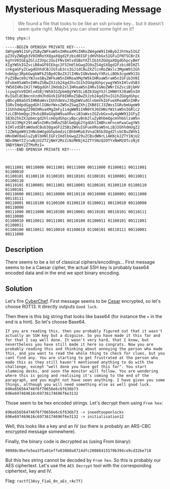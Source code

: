 # Mysterious Masquerading Message

> We found a file that looks to be like an ssh private key... but it doesn't seem quite right. Maybe you can shed some light on it?

```
tbbq yhpx:)

-----BEGIN OPENSSH PRIVATE KEY-----
SWYgeW91IGFyZSByZWFkaW5nIHRoaXMsIHRoZW4geW91IHByb2JhYmx5IGZ
pZ3VyZWQgb3V0IHRoYXQgaXQgd2Fzbid0IGFjdHVhbGx5IGFuIFNTSCBrZX
kgYnV0IGEgZGlzZ3Vpc2UuIFNvIHlvdSBoYXZlIG1hZGUgaXQgdGhpcyBmY
XIgYW5kIGZvciB0aGF0IEkgc2F5IHdlbGwgZG9uZS4gSXQgd2Fzbid0IHZl
cnkgaGFyZCwgdGhhdCBJIGtub3csIGJ1dCBuZXZlcnRoZWxlc3MgeW91IGh
hdmUgc3RpbGwgbWFkZSBpdCBoZXJlIHNvIGNvbmdyYXRzLiBOb3cgeW91IG
FyZSBwcm9iYWJseSByZWFkaW5nIHRoaXMgYW5kIHRoaW5raW5nIGFib3V0I
GFubm95aW5nIHRoZSBwZXJzb24gd2hvIG1hZGUgdGhpcywgYW5kIHlvdSB3
YW50IHRvIHJlYWQgdGhlIHdob2xlIHRoaW5nIHRvIGNoZWNrIGZvciBjbHV
lcywgYnV0IHlvdSBjYW50IGZpbmQgYW55LiBZb3UgYXJlIHN0YXJ0aW5nIH
RvIGdldCBmcnVzdHJhdGVkIGF0IHRoZSBwZXJzb24gd2hvIG1hZGUgdGhpc
yBhcyB0aGV5IHN0aWxsIGhhdmVuJ3QgbWVudGlvbmVkIGFueXRoaW5nIHRv
IGRvIHdpdGggdGhlIGNoYWxsZW5nZSwgZXhjZXB0ICJ3ZWxsIGRvbmUgeW9
1IGhhdmUgZ290IHRoaXMgZmFyIi4gWW91IHN0YXJ0IHNsYW1taW5nIGRlc2
tzLCBhbmQgc29vbiB0aGUgbW9uaXRvciB3aWxsIGZvbGxvdy4gWW91IGFyZ
SB3b25kZXJpbmcgd2hlcmUgdGhpcyBpcyBnb2luZyBhbmQgcmVhbGlzaW5n
IGl0J3MgY29taW5nIHRvIHRoZSBlbmQgb2YgdGhlIHBhcmFncmFwaCwgYW5
kIHlvdSBtaWdodCBub3QgaGF2ZSBzZWVuIGFueXRoaW5nLiBJIGhhdmUgZ2
l2ZW4geW91IHNvbWUgdGhpbmdzLCBhbHRob3VnaCB5b3Ugd2lsbCBuZWVkI
HNvbWV0aGluZyBlbHNlIGFzIHdlbGwgZ29vZCBsdWNrLiAKNjk2ZTY1NjU2
NDc0NmY2ZjcwNjU2ZTZjNmY2MzZiNzMKNjk2ZTY5NzQ2OTYxNmM2OTczNjE
3NDY5NmY2ZTMxMzI=
-----END OPENSSH PRIVATE KEY-----



00111001 00110000 00111001 00111000 00111000 01100011 00111001 01100010
01100101 01100110 01100101 00110101 01100101 01100001 00110011 01100110 
00110101 01100001 00111001 00110001 01100101 01100110 01100110 01100101 
00110000 00110011 00110000 00110110 00110000 01100001 00111000 00110111 
00110001 00110100 01100100 01100110 01100011 00110010 00110000 00110000 
00111000 00111000 00110100 00110001 00110101 00110101 00110111 00110000 
01100010 00110011 00111001 00110100 01100011 01100101 00111001 01100011 
01100100 00110011 00110010 01100010 01100101 00110111 00110001 00111000
```

## Description

There seems to be a lot of classical ciphers/encodings... First message seems to be a Caesar cipher, the actual SSH key is probably base64 encoded data and in the end we spot binary encoding.


## Solution

Let's fire [CyberChef](https://gchq.github.io/CyberChef). First message seems to be [Cesar](https://www.dcode.fr/chiffre-cesar) encrypted, so let's choose ROT13. It directly outputs `Good luck`.

Then there is this big string that looks like base64 (for instance the `=` in the end is a hint). So let's choose Base64.

```
If you are reading this, then you probably figured out that it wasn't actually an SSH key but a disguise. So you have made it this far and for that I say well done. It wasn't very hard, that I know, but nevertheless you have still made it here so congrats. Now you are probably reading this and thinking about annoying the person who made this, and you want to read the whole thing to check for clues, but you cant find any. You are starting to get frustrated at the person who made this as they still haven't mentioned anything to do with the challenge, except "well done you have got this far". You start slamming desks, and soon the monitor will follow. You are wondering where this is going and realising it's coming to the end of the paragraph, and you might not have seen anything. I have given you some things, although you will need something else as well good luck. 
696e656564746f6f70656e6c6f636b73
696e697469616c69736174696f6e3132
```

Those seem to be hex encoded strings. Let's decrypt them using `From hex`:

```
696e656564746f6f70656e6c6f636b73 -> ineedtoopenlocks
696e697469616c69736174696f6e3132 -> initialisation12
```

Well, this looks like a key and an IV (so there is probably an ARS-CBC encrypted message somewhere).

Finally, the binary code is decrypted as (using From binary):

```
90988c9befe5ea3f5a91effe03060a8714dfc20088415570b394ce9cd32be718
```

But this hex string cannot be decoded by `From hex`. So this is probably our AES ciphertext. Let's use the `AES Decrypt` tool with the corresponding ciphertext, key and IV.

Flag: `ractf{3Asy_F1aG_0n_aEs_rAcTf}`
